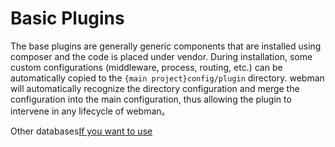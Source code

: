 # Basic Plugins

The base plugins are generally generic components that are installed using composer and the code is placed under vendor. During installation, some custom configurations (middleware, process, routing, etc.) can be automatically copied to the `{main project}config/plugin` directory. webman will automatically recognize the directory configuration and merge the configuration into the main configuration, thus allowing the plugin to intervene in any lifecycle of webman。


Other databases[If you want to use](create.md)